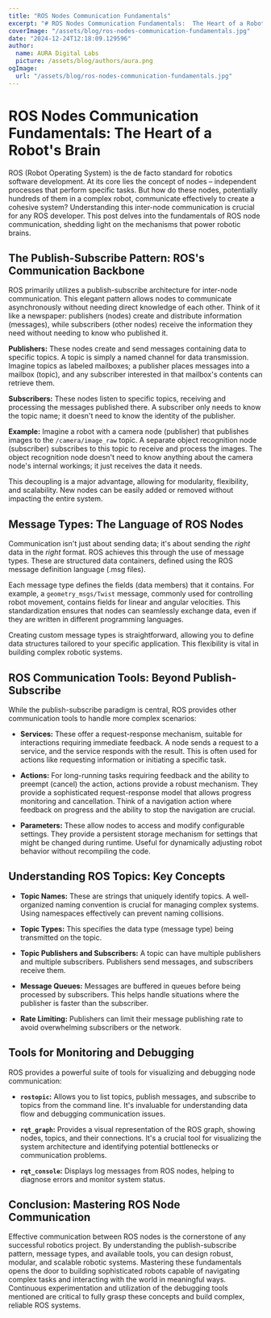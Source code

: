 ```yaml
---
title: "ROS Nodes Communication Fundamentals"
excerpt: "# ROS Nodes Communication Fundamentals:  The Heart of a Robot's Brain  ROS (Robot Operating System) is the de facto standard for robotics software dev"
coverImage: "/assets/blog/ros-nodes-communication-fundamentals.jpg"
date: "2024-12-24T12:18:09.129596"
author:
  name: AURA Digital Labs
  picture: /assets/blog/authors/aura.png
ogImage:
  url: "/assets/blog/ros-nodes-communication-fundamentals.jpg"
---
```


# ROS Nodes Communication Fundamentals:  The Heart of a Robot's Brain

ROS (Robot Operating System) is the de facto standard for robotics software development.  At its core lies the concept of nodes – independent processes that perform specific tasks.  But how do these nodes, potentially hundreds of them in a complex robot, communicate effectively to create a cohesive system? Understanding this inter-node communication is crucial for any ROS developer.  This post delves into the fundamentals of ROS node communication, shedding light on the mechanisms that power robotic brains.

## The Publish-Subscribe Pattern:  ROS's Communication Backbone

ROS primarily utilizes a publish-subscribe architecture for inter-node communication.  This elegant pattern allows nodes to communicate asynchronously without needing direct knowledge of each other.  Think of it like a newspaper: publishers (nodes) create and distribute information (messages), while subscribers (other nodes) receive the information they need without needing to know who published it.

**Publishers:** These nodes create and send messages containing data to specific topics.  A topic is simply a named channel for data transmission.  Imagine topics as labeled mailboxes;  a publisher places messages into a mailbox (topic), and any subscriber interested in that mailbox's contents can retrieve them.

**Subscribers:**  These nodes listen to specific topics, receiving and processing the messages published there.  A subscriber only needs to know the topic name; it doesn't need to know the identity of the publisher.

**Example:**  Imagine a robot with a camera node (publisher) that publishes images to the `/camera/image_raw` topic.  A separate object recognition node (subscriber) subscribes to this topic to receive and process the images. The object recognition node doesn't need to know anything about the camera node's internal workings; it just receives the data it needs.

This decoupling is a major advantage, allowing for modularity, flexibility, and scalability.  New nodes can be easily added or removed without impacting the entire system.

## Message Types: The Language of ROS Nodes

Communication isn't just about sending data; it's about sending the *right* data in the *right* format.  ROS achieves this through the use of message types.  These are structured data containers, defined using the ROS message definition language (.msg files).

Each message type defines the fields (data members) that it contains.  For example, a `geometry_msgs/Twist` message, commonly used for controlling robot movement, contains fields for linear and angular velocities.  This standardization ensures that nodes can seamlessly exchange data, even if they are written in different programming languages.

Creating custom message types is straightforward, allowing you to define data structures tailored to your specific application.  This flexibility is vital in building complex robotic systems.

## ROS Communication Tools:  Beyond Publish-Subscribe

While the publish-subscribe paradigm is central, ROS provides other communication tools to handle more complex scenarios:

* **Services:** These offer a request-response mechanism, suitable for interactions requiring immediate feedback.  A node sends a request to a service, and the service responds with the result.  This is often used for actions like requesting information or initiating a specific task.

* **Actions:** For long-running tasks requiring feedback and the ability to preempt (cancel) the action, actions provide a robust mechanism.  They provide a sophisticated request-response model that allows progress monitoring and cancellation.  Think of a navigation action where feedback on progress and the ability to stop the navigation are crucial.

* **Parameters:** These allow nodes to access and modify configurable settings.  They provide a persistent storage mechanism for settings that might be changed during runtime.  Useful for dynamically adjusting robot behavior without recompiling the code.

## Understanding ROS Topics: Key Concepts

* **Topic Names:**  These are strings that uniquely identify topics.  A well-organized naming convention is crucial for managing complex systems.  Using namespaces effectively can prevent naming collisions.

* **Topic Types:** This specifies the data type (message type) being transmitted on the topic.

* **Topic Publishers and Subscribers:**  A topic can have multiple publishers and multiple subscribers.  Publishers send messages, and subscribers receive them.

* **Message Queues:**  Messages are buffered in queues before being processed by subscribers.  This helps handle situations where the publisher is faster than the subscriber.

* **Rate Limiting:**  Publishers can limit their message publishing rate to avoid overwhelming subscribers or the network.

## Tools for Monitoring and Debugging

ROS provides a powerful suite of tools for visualizing and debugging node communication:

* **`rostopic`:**  Allows you to list topics, publish messages, and subscribe to topics from the command line.  It's invaluable for understanding data flow and debugging communication issues.

* **`rqt_graph`:**  Provides a visual representation of the ROS graph, showing nodes, topics, and their connections.  It's a crucial tool for visualizing the system architecture and identifying potential bottlenecks or communication problems.

* **`rqt_console`:**  Displays log messages from ROS nodes, helping to diagnose errors and monitor system status.

## Conclusion:  Mastering ROS Node Communication

Effective communication between ROS nodes is the cornerstone of any successful robotics project.  By understanding the publish-subscribe pattern, message types, and available tools, you can design robust, modular, and scalable robotic systems.  Mastering these fundamentals opens the door to building sophisticated robots capable of navigating complex tasks and interacting with the world in meaningful ways.  Continuous experimentation and utilization of the debugging tools mentioned are critical to fully grasp these concepts and build complex, reliable ROS systems.
